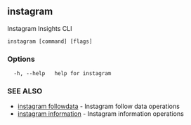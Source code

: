 ## instagram

Instagram Insights CLI

```
instagram [command] [flags]
```

### Options

```
  -h, --help   help for instagram
```

### SEE ALSO

* [instagram followdata](instagram_followdata.md)	 - Instagram follow data operations
* [instagram information](instagram_information.md)	 - Instagram information operations

